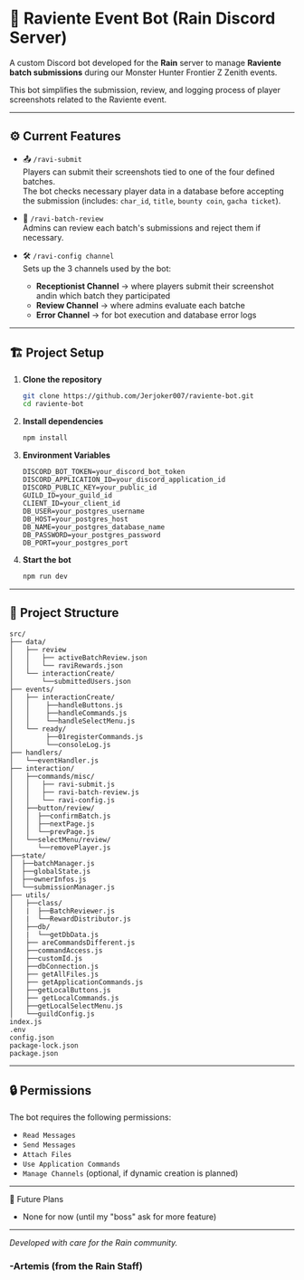 # 🐍 Raviente Event Bot (Rain Discord Server)

A custom Discord bot developed for the **Rain** server to manage **Raviente batch submissions** during our Monster Hunter Frontier Z Zenith events.

This bot simplifies the submission, review, and logging process of player screenshots related to the Raviente event.

---

## ⚙️ Current Features

- 📤 `/ravi-submit`  
  Players can submit their screenshots tied to one of the four defined batches.  
  The bot checks necessary player data in a database before accepting the submission (includes: `char_id`, `title`, `bounty coin`, `gacha ticket`).

- 🧾 `/ravi-batch-review`  
  Admins can review each batch's submissions and reject them if necessary.

- 🛠️ `/ravi-config channel`  
  Sets up the 3 channels used by the bot:
  - **Receptionist Channel** → where players submit their screenshot andin which batch they participated
  - **Review Channel** → where admins evaluate each batche
  - **Error Channel** → for bot execution and database error logs

---

## 🏗️ Project Setup

1. **Clone the repository**
   ```bash
   git clone https://github.com/Jerjoker007/raviente-bot.git
   cd raviente-bot
2. **Install dependencies**
   ```bash
   npm install
3. **Environment Variables**
   ```env
   DISCORD_BOT_TOKEN=your_discord_bot_token
   DISCORD_APPLICATION_ID=your_discord_application_id
   DISCORD_PUBLIC_KEY=your_public_id
   GUILD_ID=your_guild_id
   CLIENT_ID=your_client_id
   DB_USER=your_postgres_username
   DB_HOST=your_postgres_host
   DB_NAME=your_postgres_database_name
   DB_PASSWORD=your_postgres_password
   DB_PORT=your_postgres_port
4. **Start the bot**
   ```bash
   npm run dev

---

## 📁 Project Structure

```file strucure
src/
├── data/
│   ├── review
│   │   ├── activeBatchReview.json
│   │   └── raviRewards.json
│   └── interactionCreate/
│       └──submittedUsers.json
├── events/
│   ├── interactionCreate/
│   │    ├──handleButtons.js
│   │    ├──handleCommands.js
│   │    └──handleSelectMenu.js
│   └── ready/
│        ├──01registerCommands.js
│        └──consoleLog.js
├── handlers/
│   └──eventHandler.js
├── interaction/
│   ├──commands/misc/
│   │   ├── ravi-submit.js
│   │   ├── ravi-batch-review.js
│   │   └── ravi-config.js
│   ├──button/review/
│   │  ├──confirmBatch.js
│   │  ├──nextPage.js
│   │  └──prevPage.js
│   └──selectMenu/review/
│      └──removePlayer.js
├──state/
│  ├──batchManager.js
│  ├──globalState.js
│  ├──ownerInfos.js
│  └──submissionManager.js
├── utils/
│   ├──class/
│   |  ├──BatchReviewer.js
│   |  └──RewardDistributor.js
│   ├──db/
│   |  └──getDbData.js
│   ├── areCommandsDifferent.js
│   ├──commandAccess.js
│   ├──customId.js
│   ├──dbConnection.js
│   ├── getAllFiles.js
│   ├── getApplicationCommands.js
│   ├──getLocalButtons.js
│   ├── getLocalCommands.js
│   ├──getLocalSelectMenu.js
│   └──guildConfig.js
index.js
.env
config.json
package-lock.json
package.json
```

---

## 🔒 Permissions
The bot requires the following permissions:
- `Read Messages`
- `Send Messages`
- `Attach Files`
- `Use Application Commands`
- `Manage Channels` (optional, if dynamic creation is planned)

---

🧊 Future Plans
- None for now (until my "boss" ask for more feature)

---

*Developed with care for the Rain community.*
### -Artemis (from the Rain Staff)
